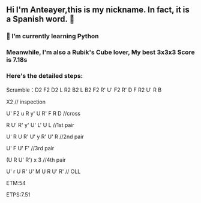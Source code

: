 ## Hi I'm Anteayer,this is my nickname. In fact, it is a Spanish word. 👋

### 🌱 I’m currently learning Python 

### Meanwhile, I'm also a Rubik's Cube lover, My best 3x3x3 Score is 7.18s

### Here's the detailed steps:


Scramble：D2 F2 D2 L R2 B2 L B2 F2 R' U' F2 R' D F R2 U' R B

X2 // inspection

U' F2 u R y' U R' F R D //cross

R U' R' y' U' L' U L  //1st pair


U' R U R' U' y R' U' R //2nd pair

U' F U' F' //3rd pair

(U R U' R') x 3 //4th pair

U' r U R' U' M U R U' R' // OLL

ETM:54

ETPS:7.51
